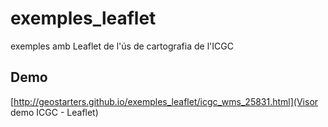 # exemples_leaflet
exemples amb Leaflet de l'ús de cartografia de l'ICGC

## Demo
[http://geostarters.github.io/exemples_leaflet/icgc_wms_25831.html](Visor demo ICGC - Leaflet)
